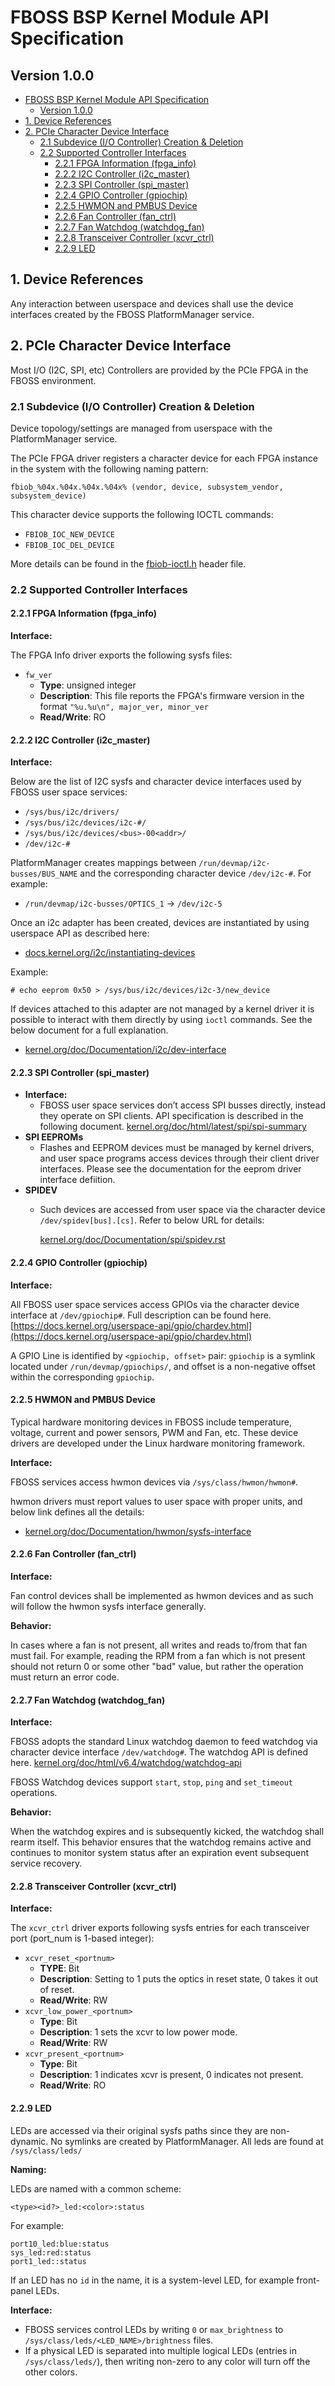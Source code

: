 # FBOSS BSP Kernel Module API Specification

## Version 1.0.0

- [FBOSS BSP Kernel Module API Specification](#fboss-bsp-kernel-module-api-specification)
  - [Version 1.0.0](#version-100)
- [1. Device References](#1-device-references)
- [2. PCIe Character Device Interface](#2-pcie-character-device-interface)
  - [2.1 Subdevice (I/O Controller) Creation \& Deletion](#21-subdevice-io-controller-creation--deletion)
  - [2.2 Supported Controller Interfaces](#22-supported-controller-interfaces)
    - [2.2.1 FPGA Information (fpga\_info)](#221-fpga-information-fpga_info)
    - [2.2.2 I2C Controller (i2c\_master)](#222-i2c-controller-i2c_master)
    - [2.2.3 SPI Controller (spi\_master)](#223-spi-controller-spi_master)
    - [2.2.4 GPIO Controller (gpiochip)](#224-gpio-controller-gpiochip)
    - [2.2.5 HWMON and PMBUS Device](#225-hwmon-and-pmbus-device)
    - [2.2.6 Fan Controller (fan\_ctrl)](#226-fan-controller-fan_ctrl)
    - [2.2.7 Fan Watchdog (watchdog\_fan)](#227-fan-watchdog-watchdog_fan)
    - [2.2.8 Transceiver Controller (xcvr\_ctrl)](#228-transceiver-controller-xcvr_ctrl)
    - [2.2.9 LED](#229-led)

## 1. Device References

Any interaction between userspace and devices shall use the device interfaces
created by the FBOSS PlatformManager service.

## 2. PCIe Character Device Interface

Most I/O (I2C, SPI, etc) Controllers are provided by the PCIe FPGA in the FBOSS
environment.

### 2.1 Subdevice (I/O Controller) Creation & Deletion

Device topology/settings are managed from userspace with the PlatformManager
service.

The PCIe FPGA driver registers a character device for each FPGA instance in the
system with the following naming pattern:

`fbiob_%04x.%04x.%04x.%04x% (vendor, device, subsystem_vendor, subsystem_device)`

This character device supports the following IOCTL commands:

- `FBIOB_IOC_NEW_DEVICE`
- `FBIOB_IOC_DEL_DEVICE`

More details can be found in the [fbiob-ioctl.h](https://github.com/facebook/fboss/blob/main/fboss/platform/platform_manager/uapi/fbiob-ioctl.h)
header file.

### 2.2 Supported Controller Interfaces

#### 2.2.1 FPGA Information (fpga_info)

**Interface:**

The FPGA Info driver exports the following sysfs files:

- `fw_ver`
  - **Type**: unsigned integer
  - **Description**: This file reports the FPGA's firmware version in the format
    `"%u.%u\n", major_ver, minor_ver`
  - **Read/Write**: RO

#### 2.2.2 I2C Controller (i2c_master)

**Interface:**

Below are the list of I2C sysfs and character device interfaces used by FBOSS
user space services:

- `/sys/bus/i2c/drivers/`
- `/sys/bus/i2c/devices/i2c-#/`
- `/sys/bus/i2c/devices/<bus>-00<addr>/`
- `/dev/i2c-#`

PlatformManager creates mappings between `/run/devmap/i2c-busses/BUS_NAME` and
the corresponding character device `/dev/i2c-#`. For example:

- `/run/devmap/i2c-busses/OPTICS_1` → `/dev/i2c-5`

Once an i2c adapter has been created, devices are instantiated by using
userspace API as described here:

- [docs.kernel.org/i2c/instantiating-devices](https://docs.kernel.org/i2c/instantiating-devices.html#method-4-instantiate-from-user-space)

Example:

    # echo eeprom 0x50 > /sys/bus/i2c/devices/i2c-3/new_device

If devices attached to this adapter are not managed by a kernel driver it is
possible to interact with them directly by using `ioctl` commands. See the below
document for a full explanation.

- [kernel.org/doc/Documentation/i2c/dev-interface](https://www.kernel.org/doc/Documentation/i2c/dev-interface)

#### 2.2.3 SPI Controller (spi_master)

- **Interface:**
  - FBOSS user space services don’t access SPI busses directly, instead they operate
    on SPI clients. API specification is described in the following document.
    [kernel.org/doc/html/latest/spi/spi-summary](https://www.kernel.org/doc/html/latest/spi/spi-summary.html#how-do-these-driver-programming-interfaces-work)
- **SPI EEPROMs**
  - Flashes and EEPROM devices must be managed by kernel drivers, and user space
    programs access devices through their client driver interfaces. Please see the
    documentation for the eeprom driver interface defiition.
- **SPIDEV**
  - Such devices are accessed from user space via the character device
    `/dev/spidev[bus].[cs]`. Refer to below URL for details:

    [kernel.org/doc/Documentation/spi/spidev.rst](https://www.kernel.org/doc/Documentation/spi/spidev.rst)

#### 2.2.4 GPIO Controller (gpiochip)

**Interface:**

All FBOSS user space services access GPIOs via the character device interface at
`/dev/gpiochip#`. Full description can be found here.
[https://docs.kernel.org/userspace-api/gpio/chardev.html](https://docs.kernel.org/userspace-api/gpio/chardev.html)

A GPIO Line is identified by `<gpiochip, offset>` pair: `gpiochip` is a symlink
located under `/run/devmap/gpiochips/`, and offset is a non-negative offset
within the corresponding `gpiochip`.

#### 2.2.5 HWMON and PMBUS Device

Typical hardware monitoring devices in FBOSS include temperature, voltage,
current and power sensors, PWM and Fan, etc. These device drivers are
developed under the Linux hardware monitoring framework.

**Interface:**

FBOSS services access hwmon devices via `/sys/class/hwmon/hwmon#`.

hwmon drivers must report values to user space with proper units, and below link
defines all the details:

- [kernel.org/doc/Documentation/hwmon/sysfs-interface](https://www.kernel.org/doc/Documentation/hwmon/sysfs-interface)

#### 2.2.6 Fan Controller (fan_ctrl)

**Interface:**

Fan control devices shall be implemented as hwmon devices and as such will
follow the hwmon sysfs interface generally.

**Behavior:**

In cases where a fan is not present, all writes and reads to/from that fan must
fail. For example, reading the RPM from a fan which is not present should not
return 0 or some other "bad" value, but rather the operation must return an
error code.

#### 2.2.7 Fan Watchdog (watchdog_fan)

**Interface:**

FBOSS adopts the standard Linux watchdog daemon to feed watchdog via character
device interface `/dev/watchdog#`. The watchdog API is defined here.
[kernel.org/doc/html/v6.4/watchdog/watchdog-api](https://www.kernel.org/doc/html/v5.9/watchdog/watchdog-api.html)

FBOSS Watchdog devices support `start`, `stop`, `ping` and `set_timeout`
operations.

**Behavior:**

When the watchdog expires and is subsequently kicked, the watchdog shall rearm
itself. This behavior ensures that the watchdog remains active and continues
to monitor system status after an expiration event subsequent service recovery.

#### 2.2.8 Transceiver Controller (xcvr_ctrl)

**Interface:**

The `xcvr_ctrl` driver exports following sysfs entries for each transceiver port
(port_num is 1-based integer):

- `xcvr_reset_<portnum>`
  - **TYPE**: Bit
  - **Description**: Setting to 1 puts the optics in reset state, 0 takes it out
    of reset.
  - **Read/Write**: RW
- `xcvr_low_power_<portnum>`
  - **Type**: Bit
  - **Description**: 1 sets the xcvr to low power mode.
  - **Read/Write**: RW
- `xcvr_present_<portnum>`
  - **Type**: Bit
  - **Description**: 1 indicates xcvr is present, 0 indicates not present.
  - **Read/Write**: RO

#### 2.2.9 LED

LEDs are accessed via their original sysfs paths since they are non-dynamic. No
symlinks are created by PlatformManager. All leds are found at `/sys/class/leds/`

**Naming:**

LEDs are named with a common scheme:

    <type><id?>_led:<color>:status

For example:

    port10_led:blue:status
    sys_led:red:status
    port1_led::status

If an LED has no `id` in the name, it is a system-level LED, for example
front-panel LEDs.

**Interface:**

- FBOSS services control LEDs by writing `0` or `max_brightness` to
  `/sys/class/leds/<LED_NAME>/brightness` files.
- If a physical LED is separated into multiple logical LEDs (entries in
  `/sys/class/leds/`), then writing non-zero to any color will turn off
  the other colors.
